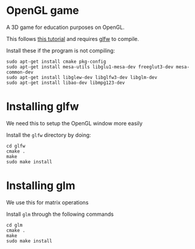 # OpenGL game
A 3D game for education purposes on OpenGL.

This follows [this
tutorial](https://medium.com/geekculture/a-beginners-guide-to-setup-opengl-in-linux-debian-2bfe02ccd1e)
and requires [glfw](https://github.com/glfw/glfw) to compile.

Install these if the program is not compiling:

```
sudo apt-get install cmake pkg-config
sudo apt-get install mesa-utils libglu1-mesa-dev freeglut3-dev mesa-common-dev
sudo apt-get install libglew-dev libglfw3-dev libglm-dev
sudo apt-get install libao-dev libmpg123-dev
```

# Installing glfw

We need this to setup the OpenGL window more easily

Install the `glfw` directory by doing:

```
cd glfw
cmake .
make
sudo make install
```

# Installing glm

We use this for matrix operations

Install `glm` through the following commands

```
cd glm
cmake .
make
sudo make install
```

